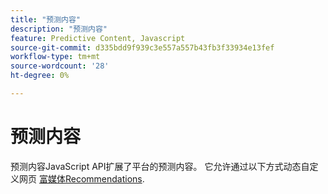 ```yaml
---
title: "预测内容"
description: "预测内容"
feature: Predictive Content, Javascript
source-git-commit: d335bdd9f939c3e557a557b43fb3f33934e13fef
workflow-type: tm+mt
source-wordcount: '28'
ht-degree: 0%

---
```



# 预测内容

预测内容JavaScript API扩展了平台的预测内容。 它允许通过以下方式动态自定义网页 [富媒体Recommendations](rich-media-recommendation.md).
